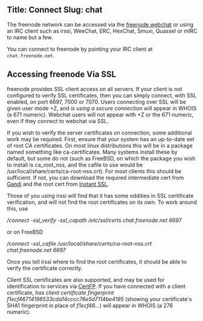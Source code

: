 Title: Connect
Slug: chat
---
The freenode network can be accessed via the [freenode webchat](//webchat.freenode.net) or using an IRC client such as irssi, WeeChat, ERC, HexChat, Smuxi, Quassel or mIRC to name but a few.

You can connect to freenode by pointing your IRC client at `chat.freenode.net`.

## Accessing freenode Via SSL
freenode provides SSL client access on all servers. If your client is not configured to verify SSL certificates, then you can simply connect, with SSL enabled, on port 6697, 7000 or 7070. Users connecting over SSL will be given user mode +Z, and _is using a secure connection_ will appear in WHOIS (a 671 numeric). Webchat users will not appear with +Z or the 671 numeric, even if they connect to webchat via SSL.

If you wish to verify the server certificates on connection, some additional work may be required. First, ensure that your system has an up-to-date set of root CA certificates. On most linux distributions this will be in a package named something like ca-certificates. Many systems install these by default, but some do not (such as FreeBSD, on which the package you wish to install is ca_root_nss, and the cafile to use would be /usr/local/share/certs/ca-root-nss.crt). For most clients this should be
sufficient. If not, you can download the required intermediate cert from [Gandi](http://crt.gandi.net/GandiStandardSSLCA.crt) and the root cert from [Instant SSL](http://www.instantssl.com/ssl-certificate-support/cert_installation/UTN-USERFirst-Hardware.crt).

Those of you using irssi will find that it has some oddities in SSL certificate verification, and will not find the root certificates on its own. To work around this, use

_/connect -ssl_verify -ssl_capath /etc/ssl/certs chat.freenode.net 6697_

or on FreeBSD

_/connect -ssl_cafile /usr/local/share/certs/ca-root-nss.crt chat.freenode.net 6697_

Once you tell irssi where to find the root certificates, it should be able to verify the certificate correctly.

Client SSL certificates are also supported, and may be used for identification to services via [CertFP](certfp/). If you have connected with a client certificate, _has client certificate fingerprint f1ecf46714198533cda14cccc76e5d7114be4195_ (showing
your certificate's SHA1 fingerprint in place of _f1ecf46..._) will appear in WHOIS (a 276 numeric).
